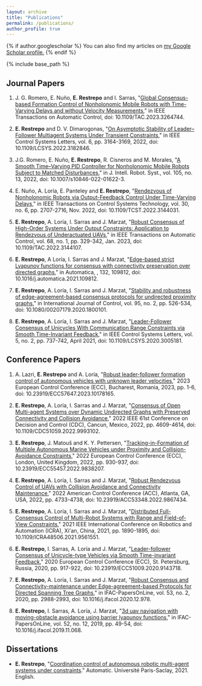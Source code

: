 ```yaml
---
layout: archive
title: "Publications"
permalink: /publications/
author_profile: true
---
```


{% if author.googlescholar %}
  You can also find my articles on <u><a href="{{author.googlescholar}}">my Google Scholar profile</a>.</u>
{% endif %}

{% include base_path %}

<!-- {% for post in site.publications reversed %}
  {% include archive-single.html %}
{% endfor %} -->

## Journal Papers

1. J. G. Romero, E. Nuño, **E. Restrepo** and I. Sarras, "[Global Consensus-based Formation Control of Nonholonomic Mobile Robots with Time-Varying Delays and without Velocity Measurements](https://doi.org/10.1109/TAC.2023.3264744)," in IEEE Transactions on Automatic Control, doi: 10.1109/TAC.2023.3264744.

1. **E. Restrepo** and D. V. Dimarogonas, "[On Asymptotic Stability of Leader–Follower Multiagent Systems Under Transient Constraints](https://doi.org/10.1109/LCSYS.2022.3182846)," in IEEE Control Systems Letters, vol. 6, pp. 3164-3169, 2022, doi: 10.1109/LCSYS.2022.3182846.

1. J.G. Romero, E. Nuño, **E. Restrepo**, R. Cisneros and M. Morales, "[A Smooth Time–Varying PID Controller for Nonholonomic Mobile Robots Subject to Matched Disturbances](https://doi.org/10.1007/s10846-022-01622-3)," in J. Intell. Robot. Syst., vol. 105, no. 13, 2022, doi: 10.1007/s10846-022-01622-3.

1. E. Nuño, A. Loría, E. Panteley and **E. Restrepo**, "[Rendezvous of Nonholonomic Robots via Output-Feedback Control Under Time-Varying Delays](https://doi.org/10.1109/TCST.2022.3144031)," in IEEE Transactions on Control Systems Technology, vol. 30, no. 6, pp. 2707-2716, Nov. 2022, doi: 10.1109/TCST.2022.3144031.

1. **E. Restrepo**, A. Loría, I. Sarras and J. Marzat, "[Robust Consensus of High-Order Systems Under Output Constraints: Application to Rendezvous of Underactuated UAVs](https://doi.org/10.1109/TAC.2022.3144107)," in IEEE Transactions on Automatic Control, vol. 68, no. 1, pp. 329-342, Jan. 2023, doi: 10.1109/TAC.2022.3144107.

1. **E. Restrepo**, A Loría, I. Sarras and J. Marzat, "[Edge-based strict Lyapunov functions for consensus with connectivity preservation over directed graphs](https://doi.org/10.1016/j.automatica.2021.109812)," in Automatica, , 132, 109812, doi: 10.1016/j.automatica.2021.109812.

1. **E. Restrepo**, A. Loría, I. Sarras and J. Marzat, "[Stability and robustness of edge-agreement-based consensus protocols for undirected proximity graphs](https://doi.org/10.1080/00207179.2020.1800101)," in International Journal of Control, vol. 95, no. 2, pp. 526-534, doi: 10.1080/00207179.2020.1800101.

1. **E. Restrepo**, A. Loría, I. Sarras and J. Marzat, "[Leader-Follower Consensus of Unicycles With Communication Range Constraints via Smooth Time-Invariant Feedback](https://doi.org/10.1109/LCSYS.2020.3005181)," in IEEE Control Systems Letters, vol. 5, no. 2, pp. 737-742, April 2021, doi: 10.1109/LCSYS.2020.3005181.

## Conference Papers

1. A. Lazri, **E. Restrepo** and A. Loría, "[Robust leader-follower formation control of autonomous vehicles with unknown leader velocities](https://doi.org/10.23919/ECC57647.2023.10178165)," 2023 European Control Conference (ECC), Bucharest, Romania, 2023, pp. 1-6, doi: 10.23919/ECC57647.2023.10178165.

1. **E. Restrepo**, A. Loría, I. Sarras and J. Marzat, "[Consensus of Open Multi-agent Systems over Dynamic Undirected Graphs with Preserved Connectivity and Collision Avoidance](https://doi.org/10.1109/CDC51059.2022.9993102)," 2022 IEEE 61st Conference on Decision and Control (CDC), Cancun, Mexico, 2022, pp. 4609-4614, doi: 10.1109/CDC51059.2022.9993102.

1. **E. Restrepo**, J. Matouš and K. Y. Pettersen, "[Tracking-in-Formation of Multiple Autonomous Marine Vehicles under Proximity and Collision-Avoidance Constraints](https://doi.org/10.23919/ECC55457.2022.9838207)," 2022 European Control Conference (ECC), London, United Kingdom, 2022, pp. 930-937, doi: 10.23919/ECC55457.2022.9838207.

1. **E. Restrepo**, A. Loría, I. Sarras and J. Marzat, "[Robust Rendezvous Control of UAVs with Collision Avoidance and Connectivity Maintenance](https://doi.org/10.23919/ACC53348.2022.9867434)," 2022 American Control Conference (ACC), Atlanta, GA, USA, 2022, pp. 4733-4738, doi: 10.23919/ACC53348.2022.9867434.

1. **E. Restrepo**, A. Loría, I. Sarras and J. Marzat, "[Distributed Full-Consensus Control of Multi-Robot Systems with Range and Field-of-View Constraints](https://doi.org/10.1109/ICRA48506.2021.9561551)," 2021 IEEE International Conference on Robotics and Automation (ICRA), Xi'an, China, 2021, pp. 1890-1895, doi: 10.1109/ICRA48506.2021.9561551.

1. **E. Restrepo**, I. Sarras, A. Loría and J. Marzat, "[Leader-follower Consensus of Unicycle-type Vehicles via Smooth Time-invariant Feedback](https://doi.org/10.23919/ECC51009.2020.9143718)," 2020 European Control Conference (ECC), St. Petersburg, Russia, 2020, pp. 917-922, doi: 10.23919/ECC51009.2020.9143718.

1. **E. Restrepo**, A. Loría, I. Sarras and J. Marzat, "[Robust Consensus and Connectivity-maintenance under Edge-agreement-based Protocols for Directed Spanning Tree Graphs](https://doi.org/10.1016/j.ifacol.2020.12.978)," in IFAC-PapersOnLine, vol. 53, no. 2, 2020, pp. 2988-2993, doi: 10.1016/j.ifacol.2020.12.978.

1. **E. Restrepo**, I. Sarras, A. Loría, J. Marzat, "[3d uav navigation with moving-obstacle avoidance using barrier lyapunov functions](https://doi.org/10.1016/j.ifacol.2019.11.068)," in IFAC-PapersOnLine, vol. 52, no. 12, 2019, pp. 49-54, doi: 10.1016/j.ifacol.2019.11.068.

## Dissertations

* **E. Restrepo**, "[Coordination control of autonomous robotic multi-agent systems under constraints](https://theses.hal.science/tel-03537341)." Automatic. Université Paris-Saclay, 2021. English.
